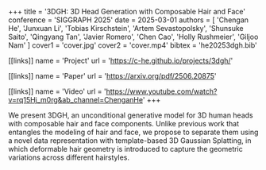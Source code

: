 +++
title = '3DGH: 3D Head Generation with Composable Hair and Face'
conference = 'SIGGRAPH 2025'
date = 2025-03-01
authors = [ 'Chengan He', 'Junxuan Li', 'Tobias Kirschstein', 'Artem Sevastopolsky', 'Shunsuke Saito', 'Qingyang Tan', 'Javier Romero', 'Chen Cao', 'Holly Rushmeier', 'Giljoo Nam' ]
cover1 = 'cover.jpg'
cover2 = 'cover.mp4'
bibtex = 'he20253dgh.bib'

[[links]]
name = 'Project'
url = 'https://c-he.github.io/projects/3dgh/'

[[links]]
name = 'Paper'
url = 'https://arxiv.org/pdf/2506.20875'

[[links]]
name = 'Video'
url = 'https://www.youtube.com/watch?v=rq15Hj_m0rg&ab_channel=ChenganHe'
+++

We present 3DGH, an unconditional generative model for 3D human heads with composable hair and face components. Unlike previous work that entangles the modeling of hair and face, we propose to separate them using a novel data representation with template-based 3D Gaussian Splatting, in which deformable hair geometry is introduced to capture the geometric variations across different hairstyles.